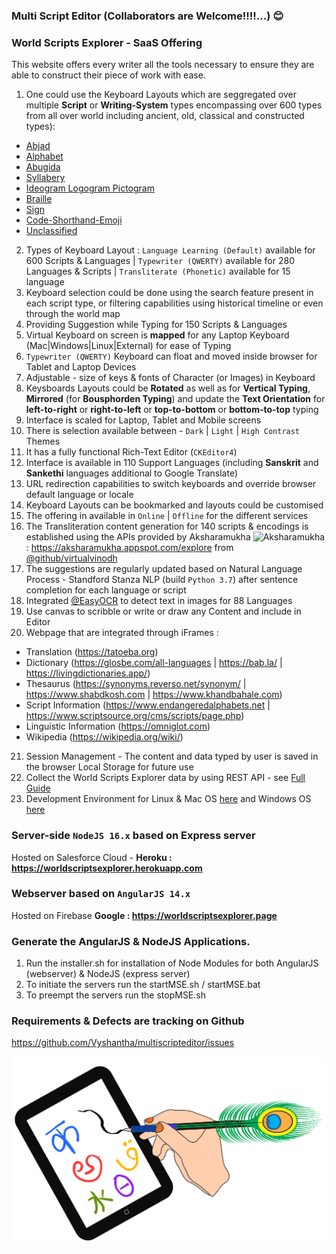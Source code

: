 ### Multi Script Editor (Collaborators are Welcome!!!!...) 😊

### World Scripts Explorer - SaaS Offering
This website offers every writer all the tools necessary to ensure they are able to construct their piece of work with ease.
1. One could use the Keyboard Layouts which are seggregated over multiple **Script** or **Writing-System** types encompassing over 600 types from all over world including ancient, old, classical and constructed types):
 - [Abjad](https://www.omniglot.com/writing/abjads.htm)
 - [Alphabet](https://www.omniglot.com/writing/alphabets.htm)
 - [Abugida](https://www.omniglot.com/writing/abugidas.htm) 
 - [Syllabery](https://www.omniglot.com/writing/syllabaries.htm) 
 - [Ideogram Logogram Pictogram](https://www.omniglot.com/writing/semanto-phonetic.php) 
 - [Braille](https://en.wikipedia.org/wiki/Braille) 
 - [Sign](https://en.wikipedia.org/wiki/Sign_language) 
 - [Code-Shorthand-Emoji](https://en.wikipedia.org/wiki/Shorthand) 
 - [Unclassified](https://www.omniglot.com/writing/undeciphered.htm)
2. Types of Keyboard Layout : `Language Learning (Default)` available for 600 Scripts & Languages | `Typewriter (QWERTY)` available for 280 Languages & Scripts | `Transliterate (Phonetic)` available for 15 language 
3. Keyboard selection could be done using the search feature present in each script type, or filtering capabilities using historical timeline or even through the world map
4. Providing Suggestion while Typing for 150 Scripts & Languages
5. Virtual Keyboard on screen is **mapped** for any Laptop Keyboard (Mac|Windows|Linux|External) for ease of Typing 
6. `Typewriter (QWERTY)` Keyboard can float and moved inside browser for Tablet and Laptop Devices
7. Adjustable - size of keys & fonts of Character (or Images) in Keyboard
8. Keysboards Layouts could be **Rotated** as well as for **Vertical Typing**, **Mirrored** (for **Bousphorden Typing**) and update the **Text Orientation** for **left-to-right** or **right-to-left** or **top-to-bottom** or **bottom-to-top** typing
9. Interface is scaled for Laptop, Tablet and Mobile screens
10. There is selection available between - `Dark` | `Light` | `High Contrast` Themes
11. It has a fully functional Rich-Text Editor (`CKEditor4`)
12. Interface is available in 110 Support Languages (including **Sanskrit** and **Sankethi** languages additional to Google Translate)
13. URL redirection capabilities to switch keyboards and override browser default language or locale 
14. Keyboard Layouts can be bookmarked and layouts could be customised 
15. The offering in available in `Online` | `Offline` for the different services
16. The Transliteration content generation for 140 scripts & encodings is established using the APIs provided by Aksharamukha ![Aksharamukha](https://cdn.jsdelivr.net/gh/virtualvinodh/aksharamukha/aksharamukha-web-plugin/icon.png) : https://aksharamukha.appspot.com/explore from [@github/virtualvinodh](https://github.com/virtualvinodh/aksharamukha)
17. The suggestions are regularly updated based on Natural Language Process - Standford Stanza NLP (build `Python 3.7`) after sentence completion for each language or script
18. Integrated [@EasyOCR](https://github.com/JaidedAI/EasyOCR) to detect text in images for 88 Languages 
19. Use canvas to scribble or write or draw any Content and include in Editor
20. Webpage that are integrated through iFrames : 
  - Translation (https://tatoeba.org) 
  - Dictionary (https://glosbe.com/all-languages | https://bab.la/ | https://livingdictionaries.app/)
  - Thesaurus (https://synonyms.reverso.net/synonym/ | https://www.shabdkosh.com | https://www.khandbahale.com)
  - Script Information (https://www.endangeredalphabets.net | https://www.scriptsource.org/cms/scripts/page.php)
  - Linguistic Information (https://omniglot.com)
  - Wikipedia (https://wikipedia.org/wiki/)
21. Session Management - The content and data typed by user is saved in the browser Local Storage for future use 
23. Collect the World Scripts Explorer data by using REST API - see [Full Guide](https://worldscriptsexplorer.herokuapp.com)
24. Development Environment for Linux & Mac OS [here](https://github.com/Vyshantha/multiscripteditor/tree/main) and Windows OS [here](https://github.com/Vyshantha/multiscripteditor/tree/Windows_dev)

### Server-side `NodeJS 16.x` based on Express server
  Hosted on Salesforce Cloud - **Heroku : https://worldscriptsexplorer.herokuapp.com**
 
### Webserver based on `AngularJS 14.x`
  Hosted on Firebase **Google : https://worldscriptsexplorer.page**

### Generate the AngularJS & NodeJS Applications.

  1. Run the installer.sh for installation of Node Modules for both AngularJS (webserver) & NodeJS (express server)
  2. To initiate the servers run the startMSE.sh / startMSE.bat
  3. To preempt the servers run the stopMSE.sh
  
### Requirements & Defects are tracking on Github
https://github.com/Vyshantha/multiscripteditor/issues

![](https://github.com/Vyshantha/multiscripteditor/blob/main/accessibility_icons/favicon.png)
